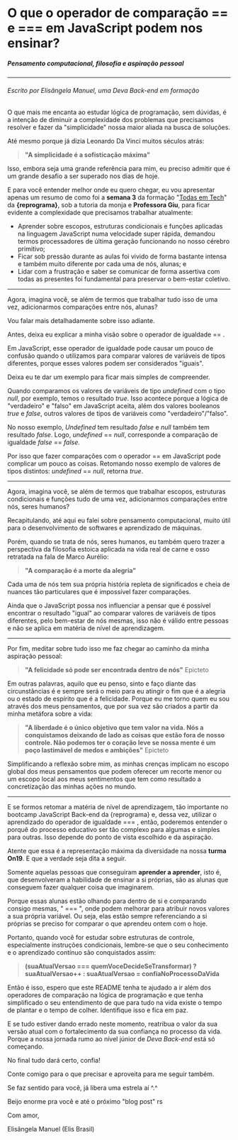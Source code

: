 # O que o operador de comparação == e === em JavaScript podem nos ensinar?

##### Pensamento computacional, filosofia e aspiração pessoal

------

###### Escrito por Elisângela Manuel, uma *Deva Back-end* em formação

O que mais me encanta ao estudar lógica de programação, sem dúvidas, é a intenção de diminuir a complexidade dos problemas que precisamos resolver e fazer da "simplicidade" nossa maior aliada na busca de soluções. 

Até mesmo porque já dizia Leonardo Da Vinci muitos séculos atrás:

> **"A simplicidade é a sofisticação máxima"** 

Isso, embora seja uma grande referência para mim, eu preciso admitir que é um grande desafio a ser superado nos dias de hoje.

E para você entender melhor onde eu quero chegar, eu vou apresentar apenas um resumo de como foi a **semana 3** da formação "<u>Todas em Tech</u>" da **{reprograma}**, sob a tutoria da monja e **Professora Giu**, para ficar evidente a complexidade que precisamos trabalhar atualmente:

- Aprender sobre escopos, estruturas condicionais e funções aplicadas na linguagem JavaScript numa velocidade super rápida, demandou termos processadores de última geração funcionando no nosso cérebro primitivo;
- Ficar sob pressão durante as aulas foi vivido de forma bastante intensa e também muito diferente por cada uma de nós, alunas; e
- Lidar com a frustração e saber se comunicar de forma assertiva com todas as presentes foi fundamental para preservar o bem-estar coletivo. 

------

Agora, imagina você, se além de termos que trabalhar tudo isso de uma vez, adicionarmos comparações entre nós, alunas? 

Vou falar mais detalhadamente sobre isso adiante. 

Antes, deixa eu explicar a minha visão sobre o operador de igualdade == . 

Em JavaScript, esse operador de igualdade pode causar um pouco de confusão quando o utilizamos para comparar valores de variáveis de tipos diferentes, porque esses valores podem ser considerados "iguais".

Deixa eu te dar um exemplo para ficar mais simples de compreender. 

Quando comparamos os valores de variáveis de tipo *undefined* com o tipo *null*, por exemplo, temos o resultado *true*. Isso acontece porque a lógica de "verdadeiro" e "falso" em JavaScript aceita, além dos valores booleanos *true* e *false*, outros valores de tipos de variáveis como "verdadeiro"/"falso". 

No nosso exemplo, *Undefined* tem resultado *false* e *null* também tem resultado *false*. Logo, *undefined* == *null*, corresponde a comparação de igualdade *false* == *false*.

Por isso que fazer comparações com o operador == em JavaScript pode complicar um pouco as coisas. Retomando nosso exemplo de valores de tipos distintos: *undefined* == *null*, retorna *true*.

------

Agora, imagina você, se além de termos que trabalhar escopos, estruturas condicionais e funções tudo de uma vez, adicionarmos comparações entre nós, seres humanos?

Recapitulando, até aqui eu falei sobre pensamento computacional, muito útil para o desenvolvimento de softwares e aprendizado de máquinas. 

Porém, quando se trata de nós, seres humanos, eu também quero trazer a perspectiva da filosofia estoica aplicada na vida real de carne e osso retratada na fala de Marco Aurélio:

> **"A comparação é a morte da alegria"**

Cada uma de nós tem sua própria história repleta de significados e cheia de nuances tão particulares que é impossível fazer comparações. 

Ainda que o JavaScript possa nos influenciar a pensar que é possível encontrar o resultado "igual" ao comparar valores de variáveis de tipos diferentes, pelo bem-estar de nós mesmas, isso não é válido entre pessoas e não se aplica em matéria de nível de aprendizagem.

------

Por fim, meditar sobre tudo isso me faz chegar ao caminho da minha aspiração pessoal:

> **"A felicidade só pode ser encontrada dentro de nós"** Epicteto

Em outras palavras, aquilo que eu penso, sinto e faço diante das circunstâncias é e sempre será o meio para eu atingir o fim que é a alegria ou o estado de espírito que é a felicidade. Porque eu me torno quem eu sou através dos meus pensamentos, que por sua vez são criados a partir da minha metáfora sobre a vida: 

> **"A liberdade é o único objetivo que tem valor na vida. Nós a conquistamos deixando de lado as coisas que estão fora de nosso controle. Não podemos ter o coração leve se nossa mente é um poço lastimável de medos e ambições"** Epicteto

Simplificando a reflexão sobre mim, as minhas crenças implicam no escopo global dos meus pensamentos que podem oferecer um recorte menor ou um escopo local aos meus sentimentos que tem como resultado a concretização das minhas ações no mundo.

------

E se formos retomar a matéria de nível de aprendizagem, tão importante no bootcamp JavaScript Back-end da {reprograma} e, dessa vez, utilizar o aprendizado do operador de igualdade === , então, poderemos entender o porquê do processo educativo ser tão complexo para algumas e simples para outras. Isso depende do ponto de vista escolhido e da aspiração.

Atente que essa é a representação máxima da diversidade na nossa **turma On19**. E que a verdade seja dita a seguir.

Somente aquelas pessoas que conseguiram **aprender a aprender**, isto é, que desenvolveram a habilidade de ensinar a si próprias, são as alunas que conseguem fazer qualquer coisa que imaginarem. 

Porque essas alunas estão olhando para dentro de si e comparando consigo mesmas, " === ", onde podem melhorar para atribuir novos valores a sua própria variável. Ou seja, elas estão sempre referenciando a si próprias se preciso for comparar o que aprendeu ontem com o hoje. 

Portanto, quando você for estudar sobre estruturas de controle, especialmente instruções condicionais, lembre-se que o seu conhecimento e o aprendizado contínuo são conquistados assim:

> **(suaAtualVersao === quemVoceDecideSeTransformar) ? suaAtualVersao++ : suaAtualVersao = confiaNoProcessoDaVida**   

Então é isso, espero que este README tenha te ajudado a ir além dos operadores de comparação na lógica de programação e que tenha simplificado o seu entendimento de que para tudo na vida existe o tempo de plantar e o tempo de colher. Identifique isso e fica em paz.

E se tudo estiver dando errado neste momento, reatribua o valor da sua versão atual com o fortalecimento da sua confiança no processo da vida. Porque a nossa jornada rumo ao nível júnior de *Deva Back-end* está só começando. 

No final tudo dará certo, confia!

Conte comigo para o que precisar e aproveita para me seguir também.

Se faz sentido para você, já libera uma estrela aí ^.^

Beijo enorme pra você e até o próximo "blog post" rs

Com amor,

Elisângela Manuel (Elis Brasil)
